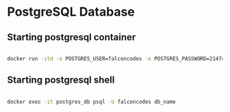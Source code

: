 # PostgreSQL Database

## Starting postgresql container

```bash

docker run -itd -e POSTGRES_USER=falconcodes -e POSTGRES_PASSWORD=2147483647 -p 5432:5432 -v postgres_data:/var/lib/postgresql/data --name postgres_db postgres

```

## Starting postgresql shell

```bash

docker exec -it postgres_db psql -U falconcodes db_name

```
